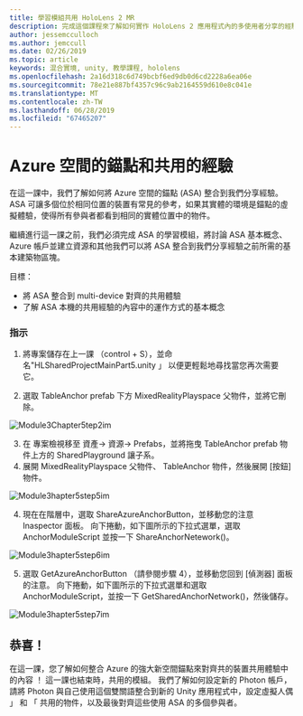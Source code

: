 ```yaml
---
title: 學習模組共用 HoloLens 2 MR
description: 完成這個課程來了解如何實作 HoloLens 2 應用程式內的多使用者分享的經驗。
author: jessemcculloch
ms.author: jemccull
ms.date: 02/26/2019
ms.topic: article
keywords: 混合實境, unity, 教學課程, hololens
ms.openlocfilehash: 2a16d318c6d749bcbf6ed9db0d6cd2228a6ea06e
ms.sourcegitcommit: 78e21e887bf4357c96c9ab2164559d610e8c041e
ms.translationtype: MT
ms.contentlocale: zh-TW
ms.lasthandoff: 06/28/2019
ms.locfileid: "67465207"
---
```

# <a name="azure-spatial-anchors-and-shared-experiences"></a>Azure 空間的錨點和共用的經驗

在這一課中，我們了解如何將 Azure 空間的錨點 (ASA) 整合到我們分享經驗。 ASA 可讓多個位於相同位置的裝置有常見的參考，如果其實體的環境是錨點的虛擬體驗，使得所有參與者都看到相同的實體位置中的物件。

繼續進行這一課之前，我們必須完成 ASA 的學習模組，將討論 ASA 基本概念、 Azure 帳戶並建立資源和其他我們可以將 ASA 整合到我們分享經驗之前所需的基本建築物區塊。

目標：

- 將 ASA 整合到 multi-device 對齊的共用體驗
- 了解 ASA 本機的共用經驗的內容中的運作方式的基本概念

### <a name="instructions"></a>指示

1. 將專案儲存在上一課 （control + S），並命名"HLSharedProjectMainPart5.unity 」 以便更輕鬆地尋找當您再次需要它。

2. 選取 TableAnchor prefab 下方 MixedRealityPlayspace 父物件，並將它刪除。

![Module3Chapter5tep2im](images/module3chapter5step2im.PNG)



3.  在 專案檢視移至 資產-> 資源-> Prefabs，並將拖曳 TableAnchor prefab 物件上方的 SharedPlayground 讓子系。
4.  展開 MixedRealityPlayspace 父物件、 TableAnchor 物件，然後展開 [按鈕] 物件。 

![Module3hapter5step5im](images/module3chapter5step5im.PNG)

4. 現在在階層中，選取 ShareAzureAnchorButton，並移動您的注意 Inaspector 面板。 向下捲動，如下圖所示的下拉式選單，選取 AnchorModuleScript 並按一下 ShareAnchorNetework()。

![Module3hapter5step6im](images/module3chapter5step6im.PNG)

5. 選取 GetAzureAnchorButton （請參閱步驟 4），並移動您回到 [偵測器] 面板的注意。 向下捲動，如下圖所示的下拉式選單和選取 AnchorModuleScript，並按一下 GetSharedAnchorNetwork()，然後儲存。

![Module3hapter5step7im](images/module3chapter5step7im.PNG)




## <a name="congratulations"></a>恭喜！

在這一課，您了解如何整合 Azure 的強大新空間錨點來對齊共的裝置共用體驗中的內容 ！ 這一課也結束時，共用的模組。 我們了解如何設定新的 Photon 帳戶，請將 Photon 與自己使用這個雙關語整合到新的 Unity 應用程式中，設定虛擬人偶 」 和 「 共用的物件，以及最後對齊這些使用 ASA 的多個參與者。 

